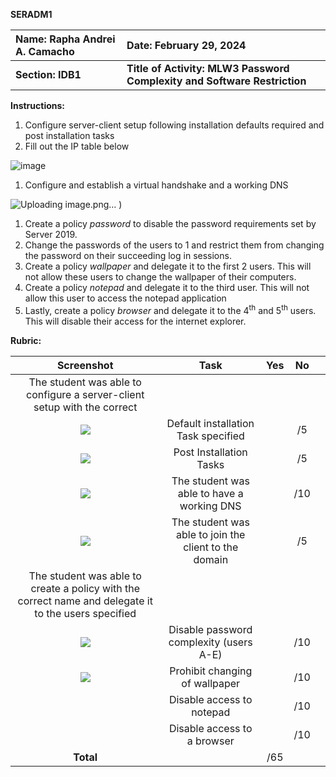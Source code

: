 ﻿

**SERADM1**

|**Name: Rapha Andrei A. Camacho**|**Date: February 29, 2024**|
| :- | :- |
|**Section: IDB1**|**Title of Activity: MLW3 Password Complexity and Software Restriction**|

**Instructions:**	

1. Configure server-client setup following installation defaults required and post installation tasks
1. Fill out the IP table below

  ![image](https://github.com/user-attachments/assets/7460e424-6043-4a1f-8388-310d0076a07b)

1. Configure and establish a virtual handshake and a working DNS

  ![Uploading image.png…]()
)

1. Create a policy *password* to disable the password requirements set by Server 2019. 
1. Change the passwords of the users to 1 and restrict them from changing the password on their succeeding log in sessions. 
1. Create a policy *wallpaper* and delegate it to the first 2 users. This will not allow these users to change the wallpaper of their computers.
1. Create a policy *notepad* and delegate it to the third user. This will not allow this user to access the notepad application
1. Lastly, create a policy *browser* and delegate it to the 4<sup>th</sup> and 5<sup>th</sup> users. This will disable their access for the internet explorer. 

**Rubric:**

|**Screenshot**|**Task**|**Yes**|**No**||
| :-: | :-: | :-: | :-: | :- |
|The student was able to configure a server-client setup with the correct|||||
|![](Aspose.Words.d448a01d-4197-4fa6-a2f2-e454b3068bf8.003.png)|Default installation Task specified||/5||
|![](Aspose.Words.d448a01d-4197-4fa6-a2f2-e454b3068bf8.004.png)|Post Installation Tasks	||/5||
|![](Aspose.Words.d448a01d-4197-4fa6-a2f2-e454b3068bf8.005.png)|The student was able to have a working DNS||/10||
|![](Aspose.Words.d448a01d-4197-4fa6-a2f2-e454b3068bf8.006.png)|The student was able to join the client to the domain||/5||
|The student was able to create a policy with the correct name and delegate it to the users specified|||||
|![](Aspose.Words.d448a01d-4197-4fa6-a2f2-e454b3068bf8.007.png)|Disable password complexity (users A-E)||/10||
|![](Aspose.Words.d448a01d-4197-4fa6-a2f2-e454b3068bf8.008.png)|Prohibit changing of wallpaper ||/10||
||Disable access to notepad||/10||
||Disable access to a browser||/10||
|**Total**||/65|||




